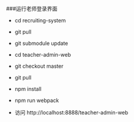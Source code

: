 ###运行老师登录界面

* cd recruiting-system
* git pull
* git submodule update

* cd teacher-admin-web
* git checkout master
* git pull
* npm install
* npm run webpack
* 访问 http://localhost:8888/teacher-admin-web